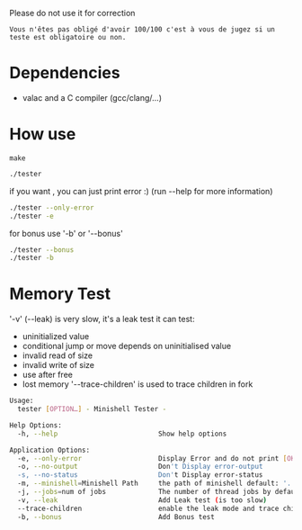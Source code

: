Please do not use it for correction

	Vous n'êtes pas obligé d'avoir 100/100 c'est à vous de jugez si un teste est obligatoire ou non.

# Dependencies
- valac and a C compiler (gcc/clang/...)

# How use

```make```

```bash
./tester
```

if you want , you can just print error :)  (run --help for more information)

```bash
./tester --only-error
./tester -e
```

for bonus use '-b' or '--bonus'

```bash
./tester --bonus
./tester -b
```
# Memory Test 

'-v' (--leak) is very slow, it's a leak test it can test:
- uninitialized value
- conditional jump or move depends on uninitialised value 
- invalid read of size
- invalid write of size
- use after free
- lost memory
'--trace-children' is used to trace children in fork


```bash
Usage:
  tester [OPTION…] - Minishell Tester -

Help Options:
  -h, --help                         Show help options

Application Options:
  -e, --only-error                   Display Error and do not print [OK] test
  -o, --no-output                    Don't Display error-output
  -s, --no-status                    Don't Display error-status
  -m, --minishell=Minishell Path     the path of minishell default: '../minishell'
  -j, --jobs=num of jobs             The number of thread jobs by default is number of cpu
  -v, --leak                         Add Leak test (is too slow)
  --trace-children                   enable the leak mode and trace children in fork
  -b, --bonus                        Add Bonus test
```
